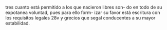 tres cuanto está permitido a los que nacieron libres son-
do en todo de su expotanea voluntad, pues para ello form-
izar su favor está escritura con los requisitos legales
28v y grecios que segal conducentes a su mayor estabilidad.